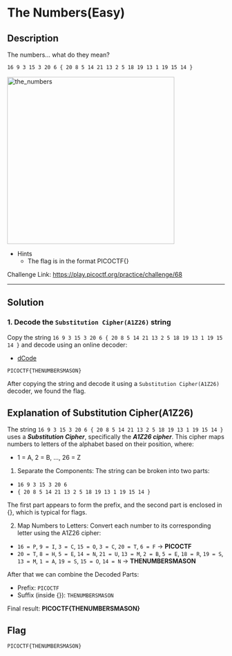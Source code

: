 # The Numbers(Easy)

## Description
The numbers... what do they mean?
```bash
16 9 3 15 3 20 6 { 20 8 5 14 21 13 2 5 18 19 13 1 19 15 14 }
```
<img width="387" alt="the_numbers" src="https://github.com/user-attachments/assets/38895362-2262-4ecd-ba0e-6752014b6f82">

- Hints
  - The flag is in the format PICOCTF{}
 
Challenge Link: https://play.picoctf.org/practice/challenge/68

---
## Solution
### 1. Decode the `Substitution Cipher(A1Z26)` string
Copy the string `16 9 3 15 3 20 6 { 20 8 5 14 21 13 2 5 18 19 13 1 19 15 14 }` and decode using an online decoder:
- [dCode](https://www.dcode.fr/letter-number-cipher)
```bash
PICOCTF{THENUMBERSMASON}
```
After copying the string and decode it using a `Substitution Cipher(A1Z26)` decoder, we found the flag.

## Explanation of Substitution Cipher(A1Z26)
The string `16 9 3 15 3 20 6 { 20 8 5 14 21 13 2 5 18 19 13 1 19 15 14 }` uses a ***Substitution Cipher***, specifically the ***A1Z26 cipher***. This cipher maps numbers to letters of the alphabet based on their position, where:

- 1 = A, 2 = B, ..., 26 = Z
1. Separate the Components:
The string can be broken into two parts:

- `16 9 3 15 3 20 6`
- `{ 20 8 5 14 21 13 2 5 18 19 13 1 19 15 14 }`
  
The first part appears to form the prefix, and the second part is enclosed in {}, which is typical for flags.

2. Map Numbers to Letters:
Convert each number to its corresponding letter using the A1Z26 cipher:

- `16 = P`, `9 = I`, `3 = C`, `15 = O`, `3 = C`, `20 = T`, `6 = F` → **PICOCTF**
- `20 = T`, `8 = H`, `5 = E`, `14 = N`, `21 = U`, `13 = M`, `2 = B`, `5 = E`, `18 = R`, `19 = S`, `13 = M`, `1 = A`, `19 = S`, `15 = O`, `14 = N` → **THENUMBERSMASON**
  
After that we can combine the Decoded Parts:

- Prefix: `PICOCTF`
- Suffix (inside {}): `THENUMBERSMASON`
  
Final result: **PICOCTF{THENUMBERSMASON}**

## Flag
```bash
PICOCTF{THENUMBERSMASON}
```





